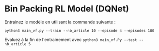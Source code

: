 # Bin Packing RL Model (DQNet)

Entrainez le modèle en utilisant la commande suivante : 

`python3 main_vf.py --train --nb_article 10 --episode 4 --episodes 100`

Evaluez à la fin de l'entrainement avec 
`python3 main_vf.Py --test --nb_article 5`